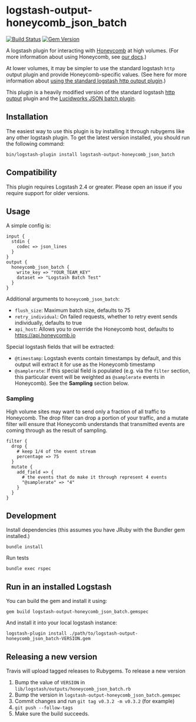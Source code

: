 # logstash-output-honeycomb_json_batch

[![Build Status](https://travis-ci.org/honeycombio/logstash-output-honeycomb_json_batch.svg?branch=master)](https://travis-ci.org/honeycombio/logstash-output-honeycomb_json_batch)
[![Gem Version](https://badge.fury.io/rb/logstash-output-honeycomb_json_batch.svg)](https://badge.fury.io/rb/logstash-output-honeycomb_json_batch)

A logstash plugin for interacting with [Honeycomb](https://honeycomb.io) at high volumes. (For more information about using Honeycomb, see [our docs](https://honeycomb.io/docs/).)

At lower volumes, it may be simpler to use the standard logstash `http` output plugin and provide Honeycomb-specific values. (See here for more information about [using the standard logstash http output plugin](https://honeycomb.io/docs/connect/logstash/).)

This plugin is a heavily modified version of the standard logstash [http output](https://github.com/logstash-plugins/logstash-output-http) plugin and the [Lucidworks JSON batch plugin](https://github.com/lucidworks/logstash-output-json_batch).

## Installation

The easiest way to use this plugin is by installing it through rubygems like any other logstash plugin. To get the latest version installed, you should run the following command:

```
bin/logstash-plugin install logstash-output-honeycomb_json_batch
```

## Compatibility

This plugin requires Logstash 2.4 or greater. Please open an issue if you require support for older versions.

## Usage

A simple config is:

```
input {
  stdin {
    codec => json_lines
  }
}
output {
  honeycomb_json_batch {
    write_key => "YOUR_TEAM_KEY"
    dataset => "Logstash Batch Test"
  }
}
```

Additional arguments to `honeycomb_json_batch`:
- `flush_size`: Maximum batch size, defaults to 75
- `retry_individual`: On failed requests, whether to retry event sends individually, defaults to true
- `api_host`: Allows you to override the Honeycomb host, defaults to https://api.honeycomb.io

Special logstash fields that will be extracted:

- `@timestamp`: Logstash events contain timestamps by default, and this output will extract it for use as the Honeycomb timestamp
- `@samplerate`: If this special field is populated (e.g. via the `filter` section, this particular event will be weighted as `@samplerate` events in Honeycomb). See the **Sampling** section below.

### Sampling

High volume sites may want to send only a fraction of all traffic to Honeycomb. The drop filter can drop a portion of your traffic, and a mutate filter will ensure that Honeycomb understands that transmitted events are coming through as the result of sampling.

```
filter {
  drop {
    # keep 1/4 of the event stream
    percentage => 75
  }
  mutate {
    add_field => {
      # the events that do make it through represent 4 events
      "@samplerate" => "4"
    }
  }
}
```

## Development

Install dependencies (this assumes you have JRuby with the Bundler gem installed.)

```
bundle install
```

Run tests

```
bundle exec rspec
```

## Run in an installed Logstash

You can build the gem and install it using:

```
gem build logstash-output-honeycomb_json_batch.gemspec
```

And install it into your local logstash instance:

```
logstash-plugin install ./path/to/logstash-output-honeycomb_json_batch-VERSION.gem
```

## Releasing a new version

Travis will upload tagged releases to Rubygems. To release a new version

1. Bump the value of `VERSION` in `lib/logstash/outputs/honeycomb_json_batch.rb`
2. Bump the version in `logstash-output-honeycomb_json_batch.gemspec`
3. Commit changes and run `git tag v0.3.2 -m v0.3.2` (for example)
4. `git push --follow-tags`
5. Make sure the build succeeds.

